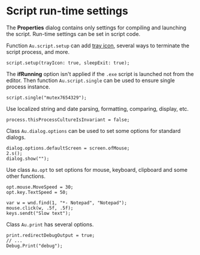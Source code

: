 # Script run-time settings

The **Properties** dialog contains only settings for compiling and launching the script. Run-time settings can be set in script code.

Function `Au.script.setup` can add [tray icon](Tray%20icon%20and%20notifications.html), several ways to terminate the script process, and more.

```
script.setup(trayIcon: true, sleepExit: true);
```

The **ifRunning** option isn't applied if the `.exe` script is launched not from the editor. Then function `Au.script.single` can be used to ensure single process instance.

```
script.single("mutex7654329");
```

Use localized string and date parsing, formatting, comparing, display, etc.

```
process.thisProcessCultureIsInvariant = false;
```

Class `Au.dialog.options` can be used to set some options for standard dialogs.

```
dialog.options.defaultScreen = screen.ofMouse;
2.s();
dialog.show("");
```

Use class `Au.opt` to set options for mouse, keyboard, clipboard and some other functions.

```
opt.mouse.MoveSpeed = 30;
opt.key.TextSpeed = 50;

var w = wnd.find(1, "*- Notepad", "Notepad");
mouse.click(w, .5f, .5f);
keys.sendt("Slow text");
```

Class `Au.print` has several options.

```
print.redirectDebugOutput = true;
// ...
Debug.Print("debug");
```